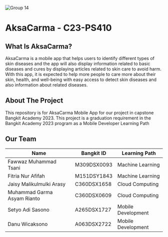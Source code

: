 ![Group 14](https://github.com/AksaCerma/AksaCarma/assets/58899551/a51f83f1-e0d7-40a6-b36c-06e9eeed4cbc)

# AksaCarma - C23-PS410

## What Is AksaCarma?

AksaCarma is a mobile app that helps users to identify different types of skin diseases and the app will also display information related to basic diseases and cures by displaying articles related to skin care to avoid harm. With this app, it is expected to help more people to care more about their skin, health, and well-being with easy access to detect skin diseases and also information about related diseases.

## About The Project

This repository is for AksaCarma Mobile App for our project in capstone Bangkit Academy 2023. This project is a graduation requirement in the Bangkit Academy 2023 program as a Mobile Developer Learning Path

## Our Team

| Name                        | Bangkit ID  | Learning Path      |
| --------------------------- | ----------- | ------------------ |
| Fawwaz Muhammad Tsani       | M309DSX0093 | Machine Learning   |
| Fitria Nur Afifah           | M151DSY1843 | Machine Learning   |
| Jaisy Malikulmulki Arasy    | C360DSX1658 | Cloud Computing    |
| Muhammad Garma Asyam Rianto | C360DSX0609 | Cloud Computing    |
| Setyo Adi Sasono            | A265DSX1727 | Mobile Development |
| Danu Wicaksono              | A063DSX2722 | Mobile Development |
